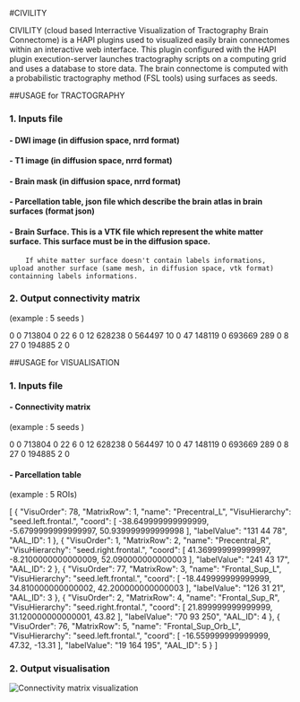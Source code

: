 #CIVILITY

CIVILITY (cloud based Interractive Visualization of Tractography Brain Connectome) is a HAPI plugins used to visualized easily brain connectomes within an interactive web interface. This plugin configured with the HAPI plugin execution-server launches tractography scripts on a computing grid and uses a database to store data. The brain connectome is computed with a probabilistic tractography method (FSL tools) using surfaces as seeds.


##USAGE for TRACTOGRAPHY 

### 1. Inputs file 

#### - DWI image (in diffusion space, nrrd format)
#### - T1 image (in diffusion space, nrrd format)
#### - Brain mask (in diffusion space, nrrd format)
#### - Parcellation table, json file which describe the brain atlas in brain surfaces (format json)
#### - Brain Surface. This is a VTK file which represent the white matter surface. This surface must be in the diffusion space. 
		If white matter surface doesn't contain labels informations, upload another surface (same mesh, in diffusion space, vtk format) containning labels informations.


### 2. Output connectivity matrix  

(example : 5 seeds )

0  0  713804  0  22 
6  0  12  628238  0
564497  10  0  47  148119
0  693669  289  0  8
27  0  194885  2  0


##USAGE for VISUALISATION 

### 1. Inputs file 

#### - Connectivity matrix

(example : 5 seeds )

0  0  713804  0  22 
6  0  12  628238  0
564497  10  0  47  148119
0  693669  289  0  8
27  0  194885  2  0


#### - Parcellation table 

(example : 5 ROIs)

[
  {
    "VisuOrder": 78, 
    "MatrixRow": 1, 
    "name": "Precentral_L", 
    "VisuHierarchy": "seed.left.frontal.", 
    "coord": [
      -38.649999999999999, 
      -5.6799999999999997, 
      50.939999999999998
    ], 
    "labelValue": "131 44 78", 
    "AAL_ID": 1
  }, 
  {
    "VisuOrder": 1, 
    "MatrixRow": 2, 
    "name": "Precentral_R", 
    "VisuHierarchy": "seed.right.frontal.", 
    "coord": [
      41.369999999999997, 
      -8.2100000000000009, 
      52.090000000000003
    ], 
    "labelValue": "241 43 17", 
    "AAL_ID": 2
  }, 
  {
    "VisuOrder": 77, 
    "MatrixRow": 3, 
    "name": "Frontal_Sup_L", 
    "VisuHierarchy": "seed.left.frontal.", 
    "coord": [
      -18.449999999999999, 
      34.810000000000002, 
      42.200000000000003
    ], 
    "labelValue": "126 31 21", 
    "AAL_ID": 3
  }, 
  {
    "VisuOrder": 2, 
    "MatrixRow": 4, 
    "name": "Frontal_Sup_R", 
    "VisuHierarchy": "seed.right.frontal.", 
    "coord": [
      21.899999999999999, 
      31.120000000000001, 
      43.82
    ], 
    "labelValue": "70 93 250", 
    "AAL_ID": 4
  }, 
  {
    "VisuOrder": 76, 
    "MatrixRow": 5, 
    "name": "Frontal_Sup_Orb_L", 
    "VisuHierarchy": "seed.left.frontal.", 
    "coord": [
      -16.559999999999999, 
      47.32, 
      -13.31
    ], 
    "labelValue": "19 164 195", 
    "AAL_ID": 5
  }
 ]

### 2. Output visualisation 

![Connectivity matrix visualization](https://www.google.fr/images/srpr/logo11w.png "google logo")